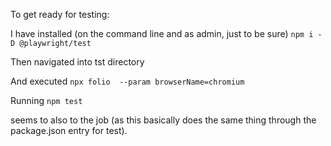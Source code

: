 To get ready for testing:

I have installed (on the command line and as admin, just to be sure)
`npm i -D @playwright/test`

Then navigated into tst directory

And executed
`npx folio  --param browserName=chromium`

Running 
`npm test`

seems to also to the job (as this basically does the same thing through the package.json entry for test).

